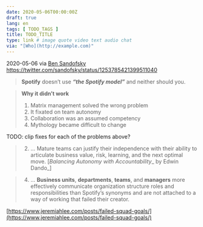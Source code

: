 ```yaml
---
date: 2020-05-06T00:00:00Z
draft: true
lang: en
tags: [ TODO_TAGS ]
title: TODO_TITLE
type: link # image quote video text audio chat
via: "[Who](http://example.com)"
---
```



2020-05-06 via [Ben Sandofsky](https://twitter.com/sandofsky/)
https://twitter.com/sandofsky/status/1253785421399511040

> **Spotify** doesn’t use ***“the Spotify model”*** and neither should you.

> ****Why it didn’t work****
> 1. Matrix management solved the wrong problem
> 2. It fixated on team autonomy
> 3. Collaboration was an assumed competency
> 4. Mythology became difficult to change

TODO: clip fixes for each of the problems above?

> 2. …
> Mature teams can justify their independence with their ability to articulate business value, risk, learning, and the next optimal move. [*_Balancing Autonomy with Accountability_*_ by Edwin Dando_]

> 4. …
> **Business units**, **departments**, **teams**, and **managers** more effectively communicate organization structure roles and responsibilities than Spotify’s synonyms and are not attached to a way of working that failed their creator.

[https://www.jeremiahlee.com/posts/failed-squad-goals/](https://www.jeremiahlee.com/posts/failed-squad-goals/)

